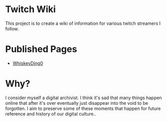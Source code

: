 # Twitch Wiki
This project is to create a wiki of information for various twitch streamers I follow.

# Published Pages
- [WhiskeyDing0](https://sc-idevops.github.io/twitchwiki/whiskeyding0)

# Why?
I consider myself a digital archivist. I think it's sad that many things happen online that after it's over eventually just disappear into the void to be forgotten. I aim to preserve some of these moments that happen for future reference and history of our digital culture..
